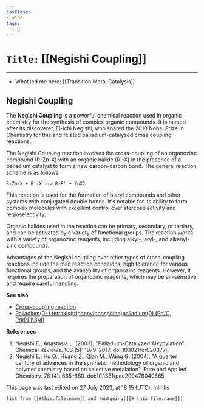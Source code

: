 ```yaml
---
cssClass:
- wide
tags:
  - 🧪
---
```


# `Title:` [[Negishi Coupling]]
--- 

- What led me here: [[Transition Metal Catalysis]]
## Negishi Coupling

The **Negishi Coupling** is a powerful chemical reaction used in organic chemistry for the synthesis of complex organic compounds. It is named after its discoverer, Ei-ichi Negishi, who shared the 2010 Nobel Prize in Chemistry for this and related palladium-catalyzed cross coupling reactions.

The Negishi Coupling reaction involves the cross-coupling of an organozinc compound (R-Zn-X) with an organic halide (R'-X) in the presence of a palladium catalyst to form a new carbon-carbon bond. The general reaction scheme is as follows:

`R-Zn-X + R'-X --> R-R' + ZnX2`

This reaction is used for the formation of biaryl compounds and other systems with conjugated double bonds. It's notable for its ability to form complex molecules with excellent control over stereoselectivity and regioselectivity.

Organic halides used in the reaction can be primary, secondary, or tertiary, and can be activated by a variety of functional groups. The reaction works with a variety of organozinc reagents, including alkyl-, aryl-, and alkenyl-zinc compounds.

Advantages of the Negishi coupling over other types of cross-coupling reactions include the mild reaction conditions, high tolerance for various functional groups, and the availability of organozinc reagents. However, it requires the preparation of organozinc reagents, which may be air-sensitive and require careful handling.

**See also**
- [Cross-coupling reaction](https://en.wikipedia.org/wiki/Cross-coupling_reaction)
- [Palladium(0) / tetrakis(triphenylphosphine)palladium(0) (Pd/C, Pd(PPh3)4)](https://en.wikipedia.org/wiki/Palladium-catalyzed_coupling_reactions)

**References**
1. Negishi E., Anastasia L. (2003). "Palladium-Catalyzed Alkynylation". Chemical Reviews. 103 (5): 1979–2017. doi:10.1021/cr020377i.
2. Negishi E., Hu Q., Huang Z., Qian M., Wang G. (2004). "A quarter century of advances in the synthetic methodology of organic and polymer chemistry based on selective metalation". Pure and Applied Chemistry. 76 (4): 665–680. doi:10.1351/pac200476040665.

This page was last edited on 27 July 2023, at 18:15 (UTC).
Inlinks
```dataview 
list from [[#this.file.name]] and !outgoing([[# this.file.name]]) 
```